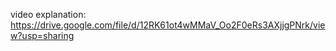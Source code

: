 video explanation:
https://drive.google.com/file/d/12RK61ot4wMMaV_Oo2F0eRs3AXjjgPNrk/view?usp=sharing